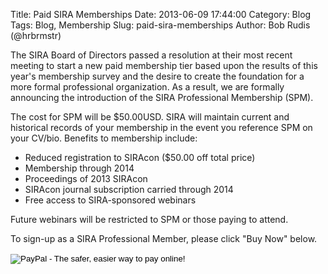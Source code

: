 Title: Paid SIRA Memberships
Date: 2013-06-09 17:44:00
Category: Blog
Tags: Blog, Membership
Slug: paid-sira-memberships
Author: Bob Rudis (@hrbrmstr)

The SIRA Board of Directors passed a resolution at their most recent meeting to start a new paid membership tier based upon the results of this year's membership survey and the desire to create the foundation for a more formal professional organization. As a result, we are formally announcing the introduction of the SIRA Professional Membership (SPM).

The cost for SPM will be $50.00USD. SIRA will maintain current and historical records of your membership in the event you reference SPM on your CV/bio. Benefits to membership include:

  * Reduced registration to SIRAcon ($50.00 off total price)
  * Membership through 2014
  * Proceedings of 2013 SIRAcon
  * SIRAcon journal subscription carried through 2014
  * Free access to SIRA-sponsored webinars 

Future webinars will be restricted to SPM or those paying to attend.

To sign-up as a SIRA Professional Member, please click "Buy Now" below.

<form action="https://www.paypal.com/cgi-bin/webscr" method="post" target="_top">
	<input name="cmd" type="hidden" value="_s-xclick" /> <input name="hosted_button_id" type="hidden" value="VWHFF7ZWU9CZW" /> <input alt="PayPal - The safer, easier way to pay online!" border="0" name="submit" src="https://www.paypalobjects.com/en_US/i/btn/btn_buynowCC_LG.gif" type="image" /> <img border="0" height="1" src="https://www.paypalobjects.com/en_US/i/scr/pixel.gif" width="1" /></form>
<p>&nbsp;</p>
